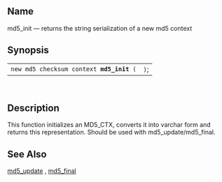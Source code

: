 <div id="fn_md5_init" class="refentry">

<div class="titlepage">

</div>

<div class="refnamediv">

## Name

md5_init — returns the string serialization of a new md5 context

</div>

<div class="refsynopsisdiv">

## Synopsis

<div id="fsyn_md5_init" class="funcsynopsis">

|                                               |      |
|-----------------------------------------------|------|
| `new md5 checksum context `**`md5_init`**` (` | `)`; |

<div class="funcprototype-spacer">

 

</div>

</div>

</div>

<div id="desc_04" class="refsect1">

## Description

This function initializes an MD5_CTX, converts it into varchar form and
returns this representation. Should be used with md5_update/md5_final.

</div>

<div id="seealso_md5_init" class="refsect1">

## See Also

<a href="fn_md5_update.html" class="link"
title="md5_update">md5_update</a> ,
<a href="fn_md5_final.html" class="link" title="md5_final">md5_final</a>

</div>

</div>
